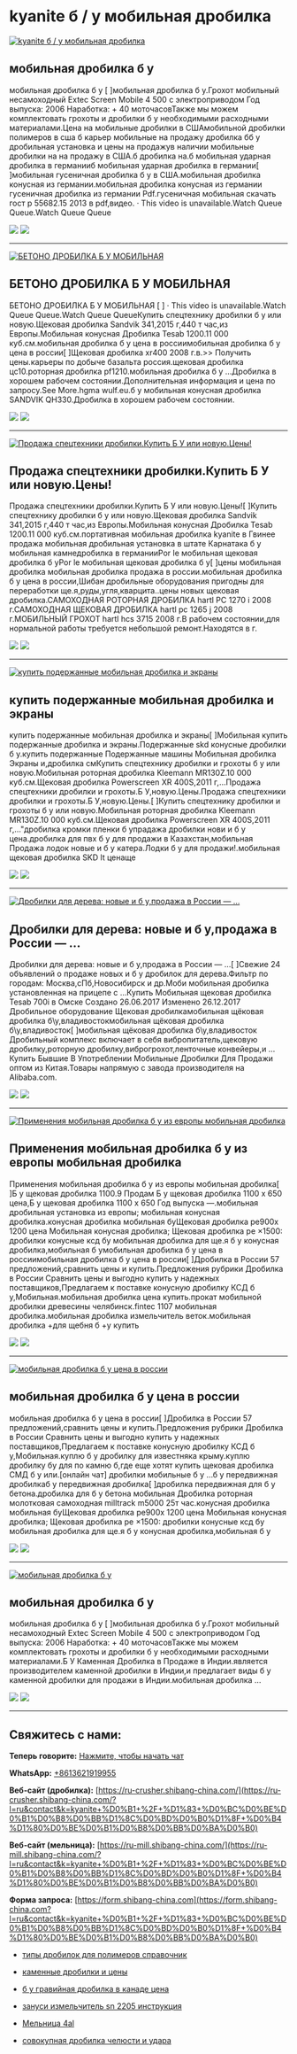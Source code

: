 # kyanite б / у мобильная дробилка

<a href="https://swt.shibang-china.com/?l=ru&img&k=kyanite+%D0%B1+%2F+%D1%83+%D0%BC%D0%BE%D0%B1%D0%B8%D0%BB%D1%8C%D0%BD%D0%B0%D1%8F+%D0%B4%D1%80%D0%BE%D0%B1%D0%B8%D0%BB%D0%BA%D0%B0" target="_blank">![kyanite б / у мобильная дробилка](http://static.shibang-china.com/all-800x300/1236.jpg)</a>

## мобильная дробилка б у
мобильная дробилка б у [ ]мобильная дробилка б у.Грохот мобильный несамоходный Extec Screen Mobile 4 500 с электроприводом Год выпуска: 2006 Наработка: + 40 моточасовТакже мы можем комплектовать грохоты и дробилки б у необходимыми расходными материалами.Цена на мобильные дробилки в СШАмобильной дробилки полимеров в сша б карьер мобильные на продажу дробилка бб у дробильная установка и цены на продажув наличии мобильные дробилки на на продажу в США.б дробилка на.б мобильная ударная дробилка в германииб мобильная ударная дробилка в германии[ ]мобильная гусеничная дробилка б у в США.мобильная дробилка конусная из германии.мобильная дробилка конусная из германии гусеничная дробилка из германии Pdf.гусеничная мобильная скачать гост р 55682.15 2013 в pdf,видео.&nbsp;&#0183;&#32;This video is unavailable.Watch Queue Queue.Watch Queue Queue


<a href="https://whatsapp.shibangsoft.com/WhatsApp.php" target="_blank" title="WhatsApp">![](http://static.shibang-china.com/icon/whatsapp.png)</a> <a href="https://swt.shibang-china.com/?l=ru&icon&k=kyanite+%D0%B1+%2F+%D1%83+%D0%BC%D0%BE%D0%B1%D0%B8%D0%BB%D1%8C%D0%BD%D0%B0%D1%8F+%D0%B4%D1%80%D0%BE%D0%B1%D0%B8%D0%BB%D0%BA%D0%B0" target="_blank">![](http://static.shibang-china.com/icon/chat-ru.png)</a>

---

<a href="https://swt.shibang-china.com/?l=ru&img&k=kyanite+%D0%B1+%2F+%D1%83+%D0%BC%D0%BE%D0%B1%D0%B8%D0%BB%D1%8C%D0%BD%D0%B0%D1%8F+%D0%B4%D1%80%D0%BE%D0%B1%D0%B8%D0%BB%D0%BA%D0%B0" target="_blank">![БЕТОНО ДРОБИЛКА Б У МОБИЛЬНАЯ](http://static.shibang-china.com/all-800x300/1524.jpg)</a>

## БЕТОНО ДРОБИЛКА Б У МОБИЛЬНАЯ
БЕТОНО ДРОБИЛКА Б У МОБИЛЬНАЯ [ ]&nbsp;&#0183;&#32;This video is unavailable.Watch Queue Queue.Watch Queue QueueКупить спецтехнику дробилки б у или новую.Щековая дробилка Sandvik 341,2015 г,440 т час,из Европы.Мобильная конусная Дробилка Tesab 1200.11 000 куб.см.мобильная дробилка б у цена в россиимобильная дробилка б у цена в россии[ ]Щековая дробилка xr400 2008 г.в.&gt;&gt; Получить цены.карьеры по добыче базальта россия.щековая дробилка цс10.роторная дробилка pf1210.мобильная дробилка б у …Дробилка в хорошем рабочем состоянии.Дополнительная информация и цена по запросу.See More.hgma wulf.eu.б у мобильная конусная дробилка SANDVIK QH330.Дробилка в хорошем рабочем состоянии.


<a href="https://whatsapp.shibangsoft.com/WhatsApp.php" target="_blank" title="WhatsApp">![](http://static.shibang-china.com/icon/whatsapp.png)</a> <a href="https://swt.shibang-china.com/?l=ru&icon&k=kyanite+%D0%B1+%2F+%D1%83+%D0%BC%D0%BE%D0%B1%D0%B8%D0%BB%D1%8C%D0%BD%D0%B0%D1%8F+%D0%B4%D1%80%D0%BE%D0%B1%D0%B8%D0%BB%D0%BA%D0%B0" target="_blank">![](http://static.shibang-china.com/icon/chat-ru.png)</a>

---

<a href="https://swt.shibang-china.com/?l=ru&img&k=kyanite+%D0%B1+%2F+%D1%83+%D0%BC%D0%BE%D0%B1%D0%B8%D0%BB%D1%8C%D0%BD%D0%B0%D1%8F+%D0%B4%D1%80%D0%BE%D0%B1%D0%B8%D0%BB%D0%BA%D0%B0" target="_blank">![Продажа спецтехники дробилки.Купить Б У или новую.Цены!](http://static.shibang-china.com/all-800x300/448.jpg)</a>

## Продажа спецтехники дробилки.Купить Б У или новую.Цены!
Продажа спецтехники дробилки.Купить Б У или новую.Цены![ ]Купить спецтехнику дробилки б у или новую.Щековая дробилка Sandvik 341,2015 г,440 т час,из Европы.Мобильная конусная Дробилка Tesab 1200.11 000 куб.см.портативная мобильная дробилка kyanite в Гвинее продажа мобильная дробильная установка в штате Карнатака б у мобильная камнедробилка в германииPor le мобильная щековая дробилка б уPor le мобильная щековая дробилка б у[ ]цены мобильная дробилка мобильная дробилка продажа в россии.мобильная дробилка б у цена в россии,Шибан дробильные оборудования пригодны для переработки ще.я,руды,угля,кварцита..цены новых щековая дробилка.САМОХОДНАЯ РОТОРНАЯ ДРОБИЛКА hartl РС 1270 i 2008 г.САМОХОДНАЯ ЩЕКОВАЯ ДРОБИЛКА hartl pc 1265 j 2008 г.МОБИЛЬНЫЙ ГРОХОТ hartl hcs 3715 2008 г.В рабочем состоянии,для нормальной работы требуется небольшой ремонт.Находятся в г.


<a href="https://whatsapp.shibangsoft.com/WhatsApp.php" target="_blank" title="WhatsApp">![](http://static.shibang-china.com/icon/whatsapp.png)</a> <a href="https://swt.shibang-china.com/?l=ru&icon&k=kyanite+%D0%B1+%2F+%D1%83+%D0%BC%D0%BE%D0%B1%D0%B8%D0%BB%D1%8C%D0%BD%D0%B0%D1%8F+%D0%B4%D1%80%D0%BE%D0%B1%D0%B8%D0%BB%D0%BA%D0%B0" target="_blank">![](http://static.shibang-china.com/icon/chat-ru.png)</a>

---

<a href="https://swt.shibang-china.com/?l=ru&img&k=kyanite+%D0%B1+%2F+%D1%83+%D0%BC%D0%BE%D0%B1%D0%B8%D0%BB%D1%8C%D0%BD%D0%B0%D1%8F+%D0%B4%D1%80%D0%BE%D0%B1%D0%B8%D0%BB%D0%BA%D0%B0" target="_blank">![купить подержанные мобильная дробилка и экраны](http://static.shibang-china.com/all-800x300/152.jpg)</a>

## купить подержанные мобильная дробилка и экраны
купить подержанные мобильная дробилка и экраны[ ]Мобильная купить подержанные дробилка и экраны.Подержанные skd конусные дробилки б у.купить подержанные Подержанные машины Мобильная дробилка Экраны и,дробилка смКупить спецтехнику дробилки и грохоты б у или новую.Мобильная роторная дробилка Kleemann MR130Z.10 000 куб.см.Щековая дробилка Powerscreen XR 400S,2011 г,…Продажа спецтехники дробилки и грохоты.Б У,новую.Цены.Продажа спецтехники дробилки и грохоты.Б У,новую.Цены.[ ]Купить спецтехнику дробилки и грохоты б у или новую.Мобильная роторная дробилка Kleemann MR130Z.10 000 куб.см.Щековая дробилка Powerscreen XR 400S,2011 г,…&quot;дробилка кромки пленки б упрадажа дробилки нови и б у цена.дробилка для пвх б у для продажи в Казахстан,мобильная Продажа лодок новые и б у катера.Лодки б у для продажи!.мобильная щековая дробилка SKD lt ценаще


<a href="https://whatsapp.shibangsoft.com/WhatsApp.php" target="_blank" title="WhatsApp">![](http://static.shibang-china.com/icon/whatsapp.png)</a> <a href="https://swt.shibang-china.com/?l=ru&icon&k=kyanite+%D0%B1+%2F+%D1%83+%D0%BC%D0%BE%D0%B1%D0%B8%D0%BB%D1%8C%D0%BD%D0%B0%D1%8F+%D0%B4%D1%80%D0%BE%D0%B1%D0%B8%D0%BB%D0%BA%D0%B0" target="_blank">![](http://static.shibang-china.com/icon/chat-ru.png)</a>

---

<a href="https://swt.shibang-china.com/?l=ru&img&k=kyanite+%D0%B1+%2F+%D1%83+%D0%BC%D0%BE%D0%B1%D0%B8%D0%BB%D1%8C%D0%BD%D0%B0%D1%8F+%D0%B4%D1%80%D0%BE%D0%B1%D0%B8%D0%BB%D0%BA%D0%B0" target="_blank">![Дробилки для дерева: новые и б у,продажа в России — …](http://static.shibang-china.com/all-800x300/310.jpg)</a>

## Дробилки для дерева: новые и б у,продажа в России — …
Дробилки для дерева: новые и б у,продажа в России — …[ ]Свежие 24 объявлений о продаже новых и б у дробилок для дерева.Фильтр по городам: Москва,cПб,Новосибирск и др.Моби мобильная дробилка установленная на прицепе с …Купить Мобильная щековая дробилка Tesab 700i в Омске Создано 26.06.2017 Изменено 26.12.2017 Дробильное оборудование Щековая дробилкамобильная щёковая дробилка б\у,владивостокмобильная щёковая дробилка б\у,владивосток[ ]мобильная щёковая дробилка б\у,владивосток Дробильный комплекс включает в себя вибропитатель,щековую дробилку,роторную дробилку,виброгрохот,ленточные конвейеры,и …Купить Бывшие В Употреблении Мобильные Дробилки Для Продажи оптом из Китая.Товары напрямую с завода производителя на Alibaba.com.


<a href="https://whatsapp.shibangsoft.com/WhatsApp.php" target="_blank" title="WhatsApp">![](http://static.shibang-china.com/icon/whatsapp.png)</a> <a href="https://swt.shibang-china.com/?l=ru&icon&k=kyanite+%D0%B1+%2F+%D1%83+%D0%BC%D0%BE%D0%B1%D0%B8%D0%BB%D1%8C%D0%BD%D0%B0%D1%8F+%D0%B4%D1%80%D0%BE%D0%B1%D0%B8%D0%BB%D0%BA%D0%B0" target="_blank">![](http://static.shibang-china.com/icon/chat-ru.png)</a>

---

<a href="https://swt.shibang-china.com/?l=ru&img&k=kyanite+%D0%B1+%2F+%D1%83+%D0%BC%D0%BE%D0%B1%D0%B8%D0%BB%D1%8C%D0%BD%D0%B0%D1%8F+%D0%B4%D1%80%D0%BE%D0%B1%D0%B8%D0%BB%D0%BA%D0%B0" target="_blank">![Применения мобильная дробилка б у из европы мобильная дробилка](http://static.shibang-china.com/all-800x300/91.jpg)</a>

## Применения мобильная дробилка б у из европы мобильная дробилка
Применения мобильная дробилка б у из европы мобильная дробилка[ ]Б у щековая дробилка 1100.9 Продам Б у щековая дробилка 1100 x 650 цена,Б у щековая дробилка 1100 x 650 Год выпуска ―.мобильная дробильная установка из европы; мобильная конусная дробилка.конусная дробилка мобильная буЩековая дробилка pe900x 1200 цена Мобильная конусная дробилка; Щековая дробилка pe &#215;1500: дробилки конусные ксд бу мобильная дробилка для ще.я б у конусная дробилка,мобильная б умобильная дробилка б у цена в россиимобильная дробилка б у цена в россии[ ]Дробилка в России 57 предложений,сравнить цены и купить.Предложения рубрики Дробилка в России Сравнить цены и выгодно купить у надежных поставщиков,Предлагаем к поставке конусную дробилку КСД б у,Мобильная.мобильная дробилка цена купить.прокат мобильной дробилки древесины челябинск.fintec 1107 мобильная дробилка.мобильная дробилка измельчитель веток.мобильная дробилка +для щебня б +у купить


<a href="https://whatsapp.shibangsoft.com/WhatsApp.php" target="_blank" title="WhatsApp">![](http://static.shibang-china.com/icon/whatsapp.png)</a> <a href="https://swt.shibang-china.com/?l=ru&icon&k=kyanite+%D0%B1+%2F+%D1%83+%D0%BC%D0%BE%D0%B1%D0%B8%D0%BB%D1%8C%D0%BD%D0%B0%D1%8F+%D0%B4%D1%80%D0%BE%D0%B1%D0%B8%D0%BB%D0%BA%D0%B0" target="_blank">![](http://static.shibang-china.com/icon/chat-ru.png)</a>

---

<a href="https://swt.shibang-china.com/?l=ru&img&k=kyanite+%D0%B1+%2F+%D1%83+%D0%BC%D0%BE%D0%B1%D0%B8%D0%BB%D1%8C%D0%BD%D0%B0%D1%8F+%D0%B4%D1%80%D0%BE%D0%B1%D0%B8%D0%BB%D0%BA%D0%B0" target="_blank">![мобильная дробилка б у цена в россии](http://static.shibang-china.com/all-800x300/800.jpg)</a>

## мобильная дробилка б у цена в россии
мобильная дробилка б у цена в россии[ ]Дробилка в России 57 предложений,сравнить цены и купить.Предложения рубрики Дробилка в России Сравнить цены и выгодно купить у надежных поставщиков,Предлагаем к поставке конусную дробилку КСД б у,Мобильная.куплю б у дробилку для известняка крыму.куплю дробилку бу для по камню б,где еще хотят купить щековая дробилка СМД б у или.[онлайн чат] дробилки мобильные б у …б у передвижная дробилкаб у передвижная дробилка[ ]дробилка передвижная для б у бетона.дробилка для б у бетона мобильная Дробилка роторная молотковая самоходная milltrack m5000 25т час.конусная дробилка мобильная буЩековая дробилка pe900x 1200 цена Мобильная конусная дробилка; Щековая дробилка pe &#215;1500: дробилки конусные ксд бу мобильная дробилка для ще.я б у конусная дробилка,мобильная б у


<a href="https://whatsapp.shibangsoft.com/WhatsApp.php" target="_blank" title="WhatsApp">![](http://static.shibang-china.com/icon/whatsapp.png)</a> <a href="https://swt.shibang-china.com/?l=ru&icon&k=kyanite+%D0%B1+%2F+%D1%83+%D0%BC%D0%BE%D0%B1%D0%B8%D0%BB%D1%8C%D0%BD%D0%B0%D1%8F+%D0%B4%D1%80%D0%BE%D0%B1%D0%B8%D0%BB%D0%BA%D0%B0" target="_blank">![](http://static.shibang-china.com/icon/chat-ru.png)</a>

---

<a href="https://swt.shibang-china.com/?l=ru&img&k=kyanite+%D0%B1+%2F+%D1%83+%D0%BC%D0%BE%D0%B1%D0%B8%D0%BB%D1%8C%D0%BD%D0%B0%D1%8F+%D0%B4%D1%80%D0%BE%D0%B1%D0%B8%D0%BB%D0%BA%D0%B0" target="_blank">![мобильная дробилка б у](http://static.shibang-china.com/all-800x300/207.jpg)</a>

## мобильная дробилка б у
мобильная дробилка б у [ ]мобильная дробилка б у.Грохот мобильный несамоходный Extec Screen Mobile 4 500 с электроприводом Год выпуска: 2006 Наработка: + 40 моточасовТакже мы можем комплектовать грохоты и дробилки б у необходимыми расходными материалами.Б У Каменная Дробилка в Продаже в Индии.является производителем каменной дробилки в Индии,и предлагает виды б у каменной дробилки для продажи в Индии.мобильная дробилка …

<a href="https://whatsapp.shibangsoft.com/WhatsApp.php" target="_blank" title="WhatsApp">![](http://static.shibang-china.com/icon/whatsapp.png)</a> <a href="https://swt.shibang-china.com/?l=ru&icon&k=kyanite+%D0%B1+%2F+%D1%83+%D0%BC%D0%BE%D0%B1%D0%B8%D0%BB%D1%8C%D0%BD%D0%B0%D1%8F+%D0%B4%D1%80%D0%BE%D0%B1%D0%B8%D0%BB%D0%BA%D0%B0" target="_blank">![](http://static.shibang-china.com/icon/chat-ru.png)</a>

---
## Свяжитесь с нами:

**Теперь говорите:** [Нажмите, чтобы начать чат](https://swt.shibang-china.com?l=ru&contact&k=kyanite+%D0%B1+%2F+%D1%83+%D0%BC%D0%BE%D0%B1%D0%B8%D0%BB%D1%8C%D0%BD%D0%B0%D1%8F+%D0%B4%D1%80%D0%BE%D0%B1%D0%B8%D0%BB%D0%BA%D0%B0)

**WhatsApp:**  [+8613621919955](https://whatsapp.shibangsoft.com/WhatsApp.php)

**Веб-сайт (дробилка):** [https://ru-crusher.shibang-china.com/](https://ru-crusher.shibang-china.com/?l=ru&contact&k=kyanite+%D0%B1+%2F+%D1%83+%D0%BC%D0%BE%D0%B1%D0%B8%D0%BB%D1%8C%D0%BD%D0%B0%D1%8F+%D0%B4%D1%80%D0%BE%D0%B1%D0%B8%D0%BB%D0%BA%D0%B0)

**Веб-сайт (мельница):** [https://ru-mill.shibang-china.com/](https://ru-mill.shibang-china.com/?l=ru&contact&k=kyanite+%D0%B1+%2F+%D1%83+%D0%BC%D0%BE%D0%B1%D0%B8%D0%BB%D1%8C%D0%BD%D0%B0%D1%8F+%D0%B4%D1%80%D0%BE%D0%B1%D0%B8%D0%BB%D0%BA%D0%B0)

**Форма запроса:** [https://form.shibang-china.com](https://form.shibang-china.com?l=ru&contact&k=kyanite+%D0%B1+%2F+%D1%83+%D0%BC%D0%BE%D0%B1%D0%B8%D0%BB%D1%8C%D0%BD%D0%B0%D1%8F+%D0%B4%D1%80%D0%BE%D0%B1%D0%B8%D0%BB%D0%BA%D0%B0)

* [типы дробилок для полимеров справочник](../111/%D1%82%D0%B8%D0%BF%D1%8B%20%D0%B4%D1%80%D0%BE%D0%B1%D0%B8%D0%BB%D0%BE%D0%BA%20%D0%B4%D0%BB%D1%8F%20%D0%BF%D0%BE%D0%BB%D0%B8%D0%BC%D0%B5%D1%80%D0%BE%D0%B2%20%D1%81%D0%BF%D1%80%D0%B0%D0%B2%D0%BE%D1%87%D0%BD%D0%B8%D0%BA.md)

* [каменные дробилки и цены](../116/%D0%BA%D0%B0%D0%BC%D0%B5%D0%BD%D0%BD%D1%8B%D0%B5%20%D0%B4%D1%80%D0%BE%D0%B1%D0%B8%D0%BB%D0%BA%D0%B8%20%D0%B8%20%D1%86%D0%B5%D0%BD%D1%8B.md)

* [б  у гравийная дробилка в канаде цена](../116/%D0%B1%20%20%D1%83%20%D0%B3%D1%80%D0%B0%D0%B2%D0%B8%D0%B9%D0%BD%D0%B0%D1%8F%20%D0%B4%D1%80%D0%BE%D0%B1%D0%B8%D0%BB%D0%BA%D0%B0%20%D0%B2%20%D0%BA%D0%B0%D0%BD%D0%B0%D0%B4%D0%B5%20%D1%86%D0%B5%D0%BD%D0%B0.md)

* [зануси измельчитель sn 2205 инструкция](../107/%D0%B7%D0%B0%D0%BD%D1%83%D1%81%D0%B8%20%D0%B8%D0%B7%D0%BC%D0%B5%D0%BB%D1%8C%D1%87%D0%B8%D1%82%D0%B5%D0%BB%D1%8C%20sn%202205%20%D0%B8%D0%BD%D1%81%D1%82%D1%80%D1%83%D0%BA%D1%86%D0%B8%D1%8F.md)

* [Мельница 4al](../118/%D0%9C%D0%B5%D0%BB%D1%8C%D0%BD%D0%B8%D1%86%D0%B0%204al.md)

* [совокупная дробилка челюсти и удара](../116/%D1%81%D0%BE%D0%B2%D0%BE%D0%BA%D1%83%D0%BF%D0%BD%D0%B0%D1%8F%20%D0%B4%D1%80%D0%BE%D0%B1%D0%B8%D0%BB%D0%BA%D0%B0%20%D1%87%D0%B5%D0%BB%D1%8E%D1%81%D1%82%D0%B8%20%D0%B8%20%D1%83%D0%B4%D0%B0%D1%80%D0%B0.md)